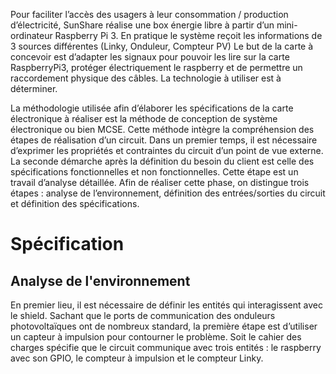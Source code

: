 Pour faciliter l’accès des usagers à leur consommation / production d’électricité, SunShare réalise une box énergie libre à partir d’un mini-ordinateur  Raspberry Pi 3. En pratique le système reçoit les informations de 3 sources différentes (Linky, Onduleur, Compteur PV) 
	Le but de la carte à concevoir est d’adapter les signaux pour pouvoir les lire sur la carte RaspberryPi3, protéger électriquement le raspberry et de permettre un raccordement physique des câbles. La technologie à utiliser est à déterminer.


La méthodologie utilisée afin d’élaborer les spécifications de la carte électronique à réaliser est la méthode de conception de système électronique ou bien MCSE. Cette méthode intègre la compréhension des étapes de réalisation d’un circuit.
	Dans un premier temps, il est nécessaire d’exprimer les propriétés et contraintes du circuit d’un point de vue externe. La seconde démarche après la définition du besoin du client est celle des spécifications fonctionnelles et non fonctionnelles. Cette étape est un travail d’analyse détaillée. Afin de réaliser cette phase, on distingue trois étapes : analyse de l’environnement, définition des entrées/sorties du circuit et définition des spécifications.

	
# Spécification
## Analyse de l'environnement

En premier lieu, il est nécessaire de définir les entités qui interagissent avec le shield. Sachant que le ports de communication des onduleurs photovoltaïques ont de nombreux standard, la première étape est d’utiliser un capteur à impulsion pour contourner le problème. Soit le cahier des charges spécifie que le circuit communique avec trois entités : le raspberry avec son GPIO, le compteur à impulsion et le compteur Linky.


